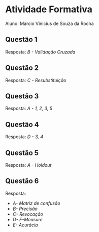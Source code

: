 # Atividade Formativa

Aluno: Marcio Vinicius de Souza da Rocha

## Questão 1

Resposta: *B - Validação Cruzada*

## Questão 2

Resposta: *C - Resubstituição*

## Questão 3

Resposta: *A - 1, 2, 3, 5*

## Questão 4

Resposta: *D - 3, 4*

## Questão 5

Resposta: *A - Holdout*

## Questão 6

Resposta: 
* *A- Matriz de confusão*
* *B- Precisão*
* *C- Revocação*
* *D- F-Measure*
* *E- Acurácia* 
